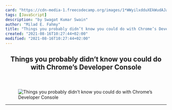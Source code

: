 ```yaml
---
card: "https://cdn-media-1.freecodecamp.org/images/1*WWyilxdduXEkWudAJaqKsA.jpeg"
tags: [JavaScript]
description: "by Swagat Kumar Swain"
author: "Milad E. Fahmy"
title: "Things you probably didn’t know you could do with Chrome’s Developer Console"
created: "2021-08-16T10:27:44+02:00"
modified: "2021-08-16T10:27:44+02:00"
---
```

<div class="site-wrapper">
<main id="site-main" class="site-main outer">
<div class="inner">
<article class="post-full post tag-javascript tag-programming tag-web-development tag-chrome tag-tech ">
<header class="post-full-header">
<h1 class="post-full-title">Things you probably didn’t know you could do with Chrome’s Developer Console</h1>
</header>
<figure class="post-full-image">
<picture>
<source media="(max-width: 700px)" sizes="1px" srcset="data:image/gif;base64,R0lGODlhAQABAIAAAAAAAP///yH5BAEAAAAALAAAAAABAAEAAAIBRAA7 1w">
<source media="(min-width: 701px)" sizes="(max-width: 800px) 400px,
(max-width: 1170px) 700px,
1400px" srcset="https://cdn-media-1.freecodecamp.org/images/1*WWyilxdduXEkWudAJaqKsA.jpeg 300w,
https://cdn-media-1.freecodecamp.org/images/1*WWyilxdduXEkWudAJaqKsA.jpeg 600w,
https://cdn-media-1.freecodecamp.org/images/1*WWyilxdduXEkWudAJaqKsA.jpeg 1000w,
https://cdn-media-1.freecodecamp.org/images/1*WWyilxdduXEkWudAJaqKsA.jpeg 2000w">
<img onerror="this.style.display='none'" src="https://cdn-media-1.freecodecamp.org/images/1*WWyilxdduXEkWudAJaqKsA.jpeg" alt="Things you probably didn’t know you could do with Chrome’s Developer Console">
</picture>
</figure>
<section class="post-full-content">
<div class="post-content medium-migrated-article">
</div>
<hr>
</section>
</article>
</div>
</main>
</div>
<!-- Google Tag Manager (noscript) -->
<!-- End Google Tag Manager (noscript) -->
